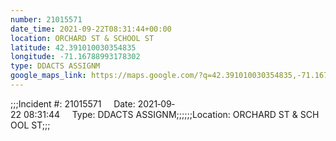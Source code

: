 ```yaml
---
number: 21015571
date_time: 2021-09-22T08:31:44+00:00
location: ORCHARD ST & SCHOOL ST
latitude: 42.391010030354835
longitude: -71.16788993178302
type: DDACTS ASSIGNM
google_maps_link: https://maps.google.com/?q=42.391010030354835,-71.16788993178302
---
```


;;;Incident #: 21015571     Date: 2021‐09‐22 08:31:44     Type: DDACTS ASSIGNM;;;;;;Location: ORCHARD ST & SCHOOL ST;;;
